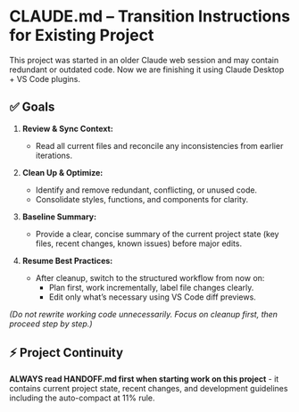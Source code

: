# CLAUDE.md – Transition Instructions for Existing Project

This project was started in an older Claude web session and may contain redundant or outdated code. Now we are finishing it using Claude Desktop + VS Code plugins.

## ✅ Goals
1. **Review & Sync Context:** 
   - Read all current files and reconcile any inconsistencies from earlier iterations.

2. **Clean Up & Optimize:**
   - Identify and remove redundant, conflicting, or unused code.
   - Consolidate styles, functions, and components for clarity.

3. **Baseline Summary:**
   - Provide a clear, concise summary of the current project state (key files, recent changes, known issues) before major edits.

4. **Resume Best Practices:**
   - After cleanup, switch to the structured workflow from now on:
     - Plan first, work incrementally, label file changes clearly.
     - Edit only what’s necessary using VS Code diff previews.

*(Do not rewrite working code unnecessarily. Focus on cleanup first, then proceed step by step.)*

## ⚡ Project Continuity
**ALWAYS read HANDOFF.md first when starting work on this project** - it contains current project state, recent changes, and development guidelines including the auto-compact at 11% rule.
